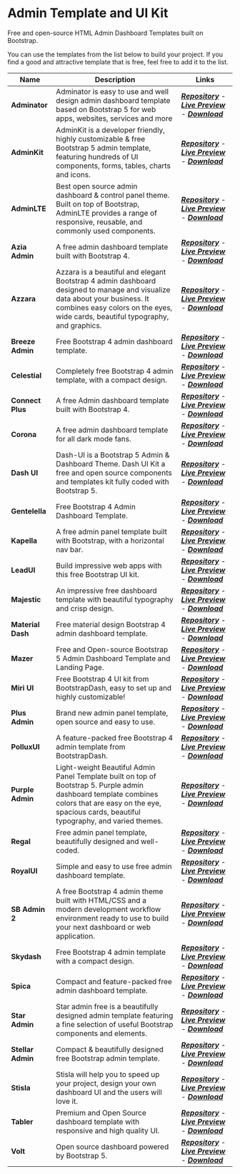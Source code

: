 # Admin Template and UI Kit
Free and open-source HTML Admin Dashboard Templates built on Bootstrap.

You can use the templates from the list below to build your project. If you find a good and attractive template that is free, feel free to add it to the list.

Name | Description | Links
------------ | ------- | -------
**Adminator** | Adminator is easy to use and well design admin dashboard template based on Bootstrap 5 for web apps, websites, services and more | [**_Repository_**](https://github.com/puikinsh/Adminator-admin-dashboard) - [**_Live Preview_**](https://colorlib.com/polygon/adminator/index.html) - [**_Download_**](https://github.com/puikinsh/Adminator-admin-dashboard/releases)
**AdminKit** | AdminKit is a developer friendly, highly customizable & free Bootstrap 5 admin template, featuring hundreds of UI components, forms, tables, charts and icons. | [**_Repository_**](https://github.com/adminkit/adminkit) - [**_Live Preview_**](https://demo.adminkit.io/) - [**_Download_**](https://github.com/adminkit/adminkit/releases)
**AdminLTE** | Best open source admin dashboard & control panel theme. Built on top of Bootstrap, AdminLTE provides a range of responsive, reusable, and commonly used components. | [**_Repository_**](https://github.com/ColorlibHQ/AdminLTE) - [**_Live Preview_**](https://adminlte.io/themes/v3/) - [**_Download_**](https://github.com/ColorlibHQ/AdminLTE/releases)
**Azia Admin** | A free admin dashboard template built with Bootstrap 4. | [**_Repository_**](https://github.com/BootstrapDash/Azia-Admin-Bootstrap-Template) - [**_Live Preview_**](https://www.bootstrapdash.com/demo/azia-free/template/) - [**_Download_**](https://github.com/BootstrapDash/Azia-Admin-Bootstrap-Template/archive/refs/heads/master.zip)
**Azzara** | Azzara is a beautiful and elegant Bootstrap 4 admin dashboard designed to manage and visualize data about your business. It combines easy colors on the eyes, wide cards, beautiful typography, and graphics. | [**_Repository_**](https://github.com/themekita/azzara-admin-dashboard-template) - [**_Live Preview_**](http://demo.themekita.com/azzara/livepreview/examples/) - [**_Download_**](https://github.com/themekita/azzara-admin-dashboard-template/archive/refs/heads/master.zip)
**Breeze Admin** | Free Bootstrap 4 admin dashboard template. | [**_Repository_**](https://github.com/BootstrapDash/Breeze-Free-Bootstrap-Admin-Template) - [**_Live Preview_**](https://www.bootstrapdash.com/demo/breeze-free/template/index.html) - [**_Download_**](https://github.com/BootstrapDash/Breeze-Free-Bootstrap-Admin-Template/archive/refs/heads/master.zip)
**Celestial** | Completely free Bootstrap 4 admin template, with a compact design. | [**_Repository_**](https://github.com/BootstrapDash/celestialAdmin-free-admin-template) - [**_Live Preview_**](https://www.bootstrapdash.com/demo/celestial-free/template/index.html) - [**_Download_**](https://github.com/BootstrapDash/celestialAdmin-free-admin-template/archive/refs/heads/main.zip)
**Connect Plus** | A free Admin dashboard template built with Bootstrap 4. | [**_Repository_**](https://github.com/BootstrapDash/ConnectPlusAdmin-Free-Bootstrap-Admin-Template) - [**_Live Preview_**](https://www.bootstrapdash.com/demo/connect-plus-free/jquery/template/index.html) - [**_Download_**](https://github.com/BootstrapDash/ConnectPlusAdmin-Free-Bootstrap-Admin-Template/archive/refs/heads/master.zip)
**Corona** | A free admin dashboard template for all dark mode fans. | [**_Repository_**](https://github.com/BootstrapDash/corona-free-dark-bootstrap-admin-template) - [**_Live Preview_**](https://www.bootstrapdash.com/demo/corona-free/jquery/template/index.html) - [**_Download_**](https://github.com/BootstrapDash/corona-free-dark-bootstrap-admin-template/archive/refs/heads/master.zip)
**Dash UI** | Dash-UI is a Bootstrap 5 Admin & Dashboard Theme. Dash UI Kit a free and open source components and templates kit fully coded with Bootstrap 5. | [**_Repository_**](https://github.com/codescandy/Dash-UI) - [**_Live Preview_**](https://codescandy.com/dashui/index.html) - [**_Download_**](https://github.com/codescandy/Dash-UI/releases)
**Gentelella** | Free Bootstrap 4 Admin Dashboard Template. | [**_Repository_**](https://github.com/ColorlibHQ/gentelella) - [**_Live Preview_**](https://colorlib.com/polygon/gentelella/index.html) - [**_Download_**](https://github.com/ColorlibHQ/gentelella/releases)
**Kapella** | A free admin panel template built with Bootstrap, with a horizontal nav bar. | [**_Repository_**](https://github.com/BootstrapDash/Kapella-Free-Bootstrap-Admin-Template) - [**_Live Preview_**](https://www.bootstrapdash.com/demo/kapella-free/template/index.html) - [**_Download_**](https://github.com/BootstrapDash/Kapella-Free-Bootstrap-Admin-Template/archive/refs/heads/master.zip)
**LeadUI** | Build impressive web apps with this free Bootstrap UI kit. | [**_Repository_**](https://www.bootstrapdash.com/product/lead-ui/) - [**_Live Preview_**](https://www.bootstrapdash.com/demo/lead-ui-kit-free/demo/index.html) - [**_Download_**](https://www.bootstrapdash.com/product/lead-ui/)
**Majestic** | An impressive free dashboard template with beautiful typography and crisp design. | [**_Repository_**](https://github.com/BootstrapDash/MajesticAdmin-Free-Bootstrap-Admin-Template) - [**_Live Preview_**](https://www.bootstrapdash.com/demo/majestic-free/template/index.html) - [**_Download_**](https://github.com/BootstrapDash/MajesticAdmin-Free-Bootstrap-Admin-Template/archive/refs/heads/master.zip)
**Material Dash** | Free material design Bootstrap 4 admin dashboard template. | [**_Repository_**](https://github.com/BootstrapDash/Material-Admin) - [**_Live Preview_**](https://www.bootstrapdash.com/demo/material-admin-free/jquery/template/demo/index.html) - [**_Download_**](https://github.com/BootstrapDash/Material-Admin/archive/refs/heads/master.zip)
**Mazer** | Free and Open-source Bootstrap 5 Admin Dashboard Template and Landing Page. | [**_Repository_**](https://github.com/zuramai/mazer) - [**_Live Preview_**](https://zuramai.github.io/mazer/demo/index.html) - [**_Download_**](https://github.com/zuramai/mazer/releases)
**Miri UI** | Free Bootstrap 4 UI kit from BootstrapDash, easy to set up and highly customizable! | [**_Repository_**](https://www.bootstrapdash.com/product/miri-ui/) - [**_Live Preview_**](https://bootstrapdash.com/demo/miri-ui-kit-free/demo/index.html) - [**_Download_**](https://www.bootstrapdash.com/product/miri-ui/)
**Plus Admin** | Brand new admin panel template, open source and easy to use. | [**_Repository_**](https://github.com/BootstrapDash/PlusAdmin-Free-Bootstrap-Admin-Template) - [**_Live Preview_**](https://www.bootstrapdash.com/demo/plus-free/template/demo_1/index.html) - [**_Download_**](https://github.com/BootstrapDash/PlusAdmin-Free-Bootstrap-Admin-Template/archive/refs/heads/master.zip)
**PolluxUI** | A feature-packed free Bootstrap 4 admin template from BootstrapDash. | [**_Repository_**](https://github.com/BootstrapDash/polluxui-free-admin-template) - [**_Live Preview_**](https://www.bootstrapdash.com/demo/polluxui-free/template/) - [**_Download_**](https://github.com/BootstrapDash/polluxui-free-admin-template/archive/refs/heads/main.zip)
**Purple Admin** | Light-weight Beautiful Admin Panel Template built on top of Bootstrap 5. Purple admin dashboard template combines colors that are easy on the eye, spacious cards, beautiful typography, and varied themes. | [**_Repository_**](https://github.com/BootstrapDash/PurpleAdmin-Free-Admin-Template) - [**_Live Preview_**](https://www.bootstrapdash.com/product/purple-free-admin-template/) - [**_Download_**](https://github.com/BootstrapDash/PurpleAdmin-Free-Admin-Template/archive/refs/heads/master.zip)
**Regal** | Free admin panel template, beautifully designed and well-coded. | [**_Repository_**](https://github.com/BootstrapDash/Regal-Free-Bootstrap-Admin-Template) - [**_Live Preview_**](https://www.bootstrapdash.com/demo/regal-free/template/index.html) - [**_Download_**](https://github.com/BootstrapDash/Regal-Free-Bootstrap-Admin-Template/archive/refs/heads/master.zip)
**RoyalUI** | Simple and easy to use free admin dashboard template. | [**_Repository_**](https://github.com/BootstrapDash/RoyalUI-Free-Bootstrap-Admin-Template) - [**_Live Preview_**](https://www.bootstrapdash.com/demo/royalui-free/template/index.html) - [**_Download_**](https://github.com/BootstrapDash/RoyalUI-Free-Bootstrap-Admin-Template/archive/refs/heads/master.zip)
**SB Admin 2** | A free Bootstrap 4 admin theme built with HTML/CSS and a modern development workflow environment ready to use to build your next dashboard or web application. | [**_Repository_**](https://github.com/startbootstrap/startbootstrap-sb-admin-2) - [**_Live Preview_**](https://startbootstrap.com/previews/sb-admin-2) - [**_Download_**](https://github.com/startbootstrap/startbootstrap-sb-admin-2/archive/gh-pages.zip)
**Skydash** | Free Bootstrap 4 admin template with a compact design. | [**_Repository_**](https://github.com/BootstrapDash/skydash-free-bootstrap-admin-template) - [**_Live Preview_**](https://bootstrapdash.com/demo/skydash-free/template/) - [**_Download_**](https://github.com/BootstrapDash/skydash-free-bootstrap-admin-template/archive/refs/heads/main.zip)
**Spica** | Compact and feature-packed free admin dashboard template. | [**_Repository_**](https://github.com/BootstrapDash/SpicaAdmin-Free-Bootstrap-Admin-Template) - [**_Live Preview_**](https://www.bootstrapdash.com/demo/spica-free/template/index.html) - [**_Download_**](https://github.com/BootstrapDash/SpicaAdmin-Free-Bootstrap-Admin-Template/archive/refs/heads/master.zip)
**Star Admin** | Star admin free is a beautifully designed admin template featuring a fine selection of useful Bootstrap components and elements. | [**_Repository_**](https://github.com/BootstrapDash/star-admin2-free-admin-template) - [**_Live Preview_**](https://www.bootstrapdash.com/demo/star-admin2-free/template/) - [**_Download_**](https://github.com/BootstrapDash/star-admin2-free-admin-template/archive/refs/heads/main.zip)
**Stellar Admin** | Compact & beautifully designed free Bootstrap admin template. | [**_Repository_**](https://github.com/BootstrapDash/Stellar) - [**_Live Preview_**](https://www.bootstrapdash.com/demo/stellar-admin-free/jquery/index.html) - [**_Download_**](https://github.com/BootstrapDash/Stellar/archive/refs/heads/master.zip)
**Stisla** | Stisla will help you to speed up your project, design your own dashboard UI and the users will love it. | [**_Repository_**](https://github.com/stisla/stisla) - [**_Live Preview_**](https://demo.getstisla.com/) - [**_Download_**](https://github.com/stisla/stisla/releases)
**Tabler** | Premium and Open Source dashboard template with responsive and high quality UI. | [**_Repository_**](https://github.com/tabler/tabler) - [**_Live Preview_**](https://preview.tabler.io/) - [**_Download_**](https://github.com/tabler/tabler/releases)
**Volt** | Open source dashboard powered by Bootstrap 5. | [**_Repository_**](https://github.com/themesberg/volt-bootstrap-5-dashboard) - [**_Live Preview_**](https://demo.themesberg.com/volt/pages/dashboard/dashboard.html) - [**_Download_**](https://github.com/themesberg/volt-bootstrap-5-dashboard/releases)
